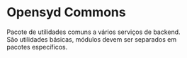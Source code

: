 # Opensyd Commons

Pacote de utilidades comuns a vários serviços de backend.  
São utilidades básicas, módulos devem ser separados em   
pacotes específicos.